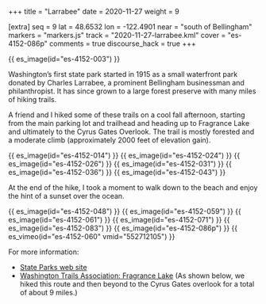 +++
title = "Larrabee"
date = 2020-11-27
weight = 9

[extra]
seq = 9
lat = 48.6532
lon = -122.4901
near = "south of Bellingham"
markers = "markers.js"
track = "2020-11-27-larrabee.kml"
cover = "es-4152-086p"
comments = true
discourse_hack = true
+++

{{ es_image(id="es-4152-003") }}

Washington’s first state park started in 1915 as a small waterfront park donated by Charles Larrabee, a prominent Bellingham businessman and philanthropist. It has since grown to a large forest preserve with many miles of hiking trails.

<!-- more -->

A friend and I hiked some of these trails on a cool fall afternoon, starting from the main parking lot and trailhead and heading up to Fragrance Lake and ultimately to the Cyrus Gates Overlook. The trail is mostly forested and a moderate climb (approximately 2000 feet of elevation gain).

{{ es_image(id="es-4152-014") }}
{{ es_image(id="es-4152-024") }}
{{ es_image(id="es-4152-026") }}
{{ es_image(id="es-4152-031") }}
{{ es_image(id="es-4152-036") }}
{{ es_image(id="es-4152-043") }}

At the end of the hike, I took a moment to walk down to the beach and enjoy the hint of a sunset over the ocean.

{{ es_image(id="es-4152-048") }}
{{ es_image(id="es-4152-059") }}
{{ es_image(id="es-4152-061") }}
{{ es_image(id="es-4152-071") }}
{{ es_image(id="es-4152-083") }}
{{ es_image(id="es-4152-086p") }}
{{ es_vimeo(id="es-4152-060" vmid="552712105") }}

For more information:

* [State Parks web site](https://parks.state.wa.us/536/Larrabee)
* [Washington Trails Association: Fragrance Lake](https://www.wta.org/go-hiking/hikes/fragrance-lake) (As shown below, we hiked this route and then beyond to the Cyrus Gates overlook for a total of about 9 miles.)
